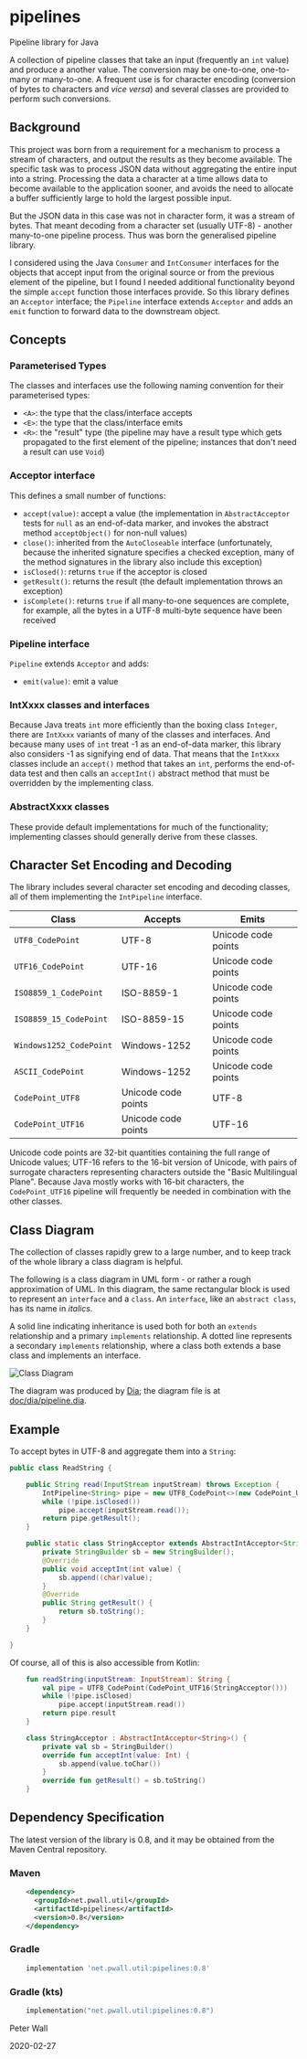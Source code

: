 # pipelines

Pipeline library for Java

A collection of pipeline classes that take an input (frequently an `int` value) and produce a another value.
The conversion may be one-to-one, one-to-many or many-to-one.
A frequent use is for character encoding (conversion of bytes to characters and _vice versa_) and several classes are
provided to perform such conversions.

## Background

This project was born from a requirement for a mechanism to process a stream of characters, and output the results as
they become available.
The specific task was to process JSON data without aggregating the entire input into a string.
Processing the data a character at a time allows data to become available to the application sooner, and avoids the need
to allocate a buffer sufficiently large to hold the largest possible input.

But the JSON data in this case was not in character form, it was a stream of bytes.
That meant decoding from a character set (usually UTF-8) - another many-to-one pipeline process.
Thus was born the generalised pipeline library.

I considered using the Java `Consumer` and `IntConsumer` interfaces for the objects that accept input from the original
source or from the previous element of the pipeline, but I found I needed additional functionality beyond the simple
`accept` function those interfaces provide.
So this library defines an `Acceptor` interface; the `Pipeline` interface extends `Acceptor` and adds an `emit` function
to forward data to the downstream object.

## Concepts

### Parameterised Types

The classes and interfaces use the following naming convention for their parameterised types:

- `<A>`: the type that the class/interface accepts
- `<E>`: the type that the class/interface emits
- `<R>`: the "result" type (the pipeline may have a result type which gets propagated to the first element of the
pipeline; instances that don't need a result can use `Void`)

### Acceptor interface

This defines a small number of functions:

- `accept(value)`: accept a value (the implementation in `AbstractAcceptor` tests for `null` as an end-of-data marker,
and invokes the abstract method `acceptObject()` for non-null values)
- `close()`: inherited from the `AutoCloseable` interface (unfortunately, because the inherited signature specifies a
checked exception, many of the method signatures in the library also include this exception)
- `isClosed()`: returns `true` if the acceptor is closed
- `getResult()`: returns the result (the default implementation throws an exception)
- `isComplete()`: returns `true` if all many-to-one sequences are complete, for example, all the bytes in a UTF-8
multi-byte sequence have been received

### Pipeline interface

`Pipeline` extends `Acceptor` and adds:

- `emit(value)`: emit a value

### IntXxxx classes and interfaces

Because Java treats `int` more efficiently than the boxing class `Integer`, there are `IntXxxx` variants of many of the
classes and interfaces.
And because many uses of `int` treat -1 as an end-of-data marker, this library also considers -1 as signifying end of
data.
That means that the `IntXxxx` classes include an `accept()` method that takes an `int`, performs the end-of-data test
and then calls an `acceptInt()` abstract method that must be overridden by the implementing class.

### AbstractXxxx classes

These provide default implementations for much of the functionality; implementing classes should generally derive from
these classes.

## Character Set Encoding and Decoding

The library includes several character set encoding and decoding classes, all of them implementing the `IntPipeline`
interface.

| Class                   | Accepts             | Emits               |
| ----------------------- | ------------------- | ------------------- |
| `UTF8_CodePoint`        | UTF-8               | Unicode code points |
| `UTF16_CodePoint`       | UTF-16              | Unicode code points |
| `ISO8859_1_CodePoint`   | ISO-8859-1          | Unicode code points |
| `ISO8859_15_CodePoint`  | ISO-8859-15         | Unicode code points |
| `Windows1252_CodePoint` | Windows-1252        | Unicode code points |
| `ASCII_CodePoint`       | Windows-1252        | Unicode code points |
| `CodePoint_UTF8`        | Unicode code points | UTF-8               |
| `CodePoint_UTF16`       | Unicode code points | UTF-16              |

Unicode code points are 32-bit quantities containing the full range of Unicode values; UTF-16 refers to the 16-bit
version of Unicode, with pairs of surrogate characters representing characters outside the "Basic Multilingual Plane".
Because Java mostly works with 16-bit characters, the `CodePoint_UTF16` pipeline will frequently be needed in
combination with the other classes.

## Class Diagram

The collection of classes rapidly grew to a large number, and to keep track of the whole library a class diagram is
helpful.

The following is a class diagram in UML form - or rather a rough approximation of UML.
In this diagram, the same rectangular block is used to represent an `interface` and a `class`.
An `interface`, like an `abstract class`, has its name in _italics_.

A solid line indicating inheritance is used both for both an `extends` relationship and a primary `implements`
relationship.
A dotted line represents a secondary `implements` relationship, where a class both extends a base class and implements
an interface.

![Class Diagram](doc/dia/pipeline.png "UML Class Diagram")

The diagram was produced by [Dia](https://wiki.gnome.org/Apps/Dia/); the diagram file is at
[doc/dia/pipeline.dia](doc/dia/pipeline.dia).

## Example

To accept bytes in UTF-8 and aggregate them into a `String`:

```Java
public class ReadString {

    public String read(InputStream inputStream) throws Exception {
        IntPipeline<String> pipe = new UTF8_CodePoint<>(new CodePoint_UTF16<>(new StringAcceptor()));
        while (!pipe.isClosed())
            pipe.accept(inputStream.read());
        return pipe.getResult();
    }

    public static class StringAcceptor extends AbstractIntAcceptor<String> {
        private StringBuilder sb = new StringBuilder();
        @Override
        public void acceptInt(int value) {
            sb.append((char)value);
        }
        @Override
        public String getResult() {
            return sb.toString();
        }
    }

}
```

Of course, all of this is also accessible from Kotlin:

```Kotlin
    fun readString(inputStream: InputStream): String {
        val pipe = UTF8_CodePoint(CodePoint_UTF16(StringAcceptor()))
        while (!pipe.isClosed)
            pipe.accept(inputStream.read())
        return pipe.result
    }

    class StringAcceptor : AbstractIntAcceptor<String>() {
        private val sb = StringBuilder()
        override fun acceptInt(value: Int) {
            sb.append(value.toChar())
        }
        override fun getResult() = sb.toString()
    }
```

## Dependency Specification

The latest version of the library is 0.8, and it may be obtained from the Maven Central repository.

### Maven
```xml
    <dependency>
      <groupId>net.pwall.util</groupId>
      <artifactId>pipelines</artifactId>
      <version>0.8</version>
    </dependency>
```
### Gradle
```groovy
    implementation 'net.pwall.util:pipelines:0.8'
```
### Gradle (kts)
```kotlin
    implementation("net.pwall.util:pipelines:0.8")
```

Peter Wall

2020-02-27
